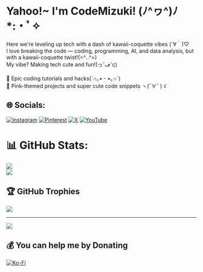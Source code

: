 # Yahoo!~ I'm CodeMizuki! (ﾉ^ヮ^)ﾉ*:・ﾟ✧
Here we're leveling up tech with a dash of kawaii-coquette vibes (´∀｀)♡ <br>I love breaking the code — coding, programming, AI, and data analysis, but with a kawaii-coquette twist!(=^‥^=)<br>My vibe? Making tech cute and fun!(っ˘ڡ˘ς) <br><br>🌟 Epic coding tutorials and hacks(´∩｡• ᵕ •｡∩`)<br>🌸 Pink-themed projects and super cute code snippets ヽ(ˇ∀ˇ )ゞ


## 🌐 Socials:
[![Instagram](https://img.shields.io/badge/Instagram-%23E4405F.svg?logo=Instagram&logoColor=white)](https://instagram.com/codemizuki) [![Pinterest](https://img.shields.io/badge/Pinterest-%23E60023.svg?logo=Pinterest&logoColor=white)](https://pinterest.com/codemizuki) [![X](https://img.shields.io/badge/X-black.svg?logo=X&logoColor=white)](https://x.com/codemizuki) [![YouTube](https://img.shields.io/badge/YouTube-%23FF0000.svg?logo=YouTube&logoColor=white)](https://youtube.com/@codemizuki) 

# 📊 GitHub Stats:
![](https://github-readme-streak-stats.herokuapp.com/?user=codemizuki&theme=omni&hide_border=false)<br/>
![](https://github-readme-stats.vercel.app/api/top-langs/?username=codemizuki&theme=omni&hide_border=false&include_all_commits=false&count_private=false&layout=compact)

## 🏆 GitHub Trophies
![](https://github-profile-trophy.vercel.app/?username=codemizuki&theme=alduin&no-frame=true&no-bg=true&margin-w=4)

---
[![](https://visitcount.itsvg.in/api?id=codemizuki&icon=9&color=10)](https://visitcount.itsvg.in)

  ## 💰 You can help me by Donating
  [![Ko-Fi](https://img.shields.io/badge/Ko--fi-F16061?style=for-the-badge&logo=ko-fi&logoColor=white)](https://ko-fi.com/codemizuki) 

  
<!-- Proudly created with GPRM ( https://gprm.itsvg.in ) -->
